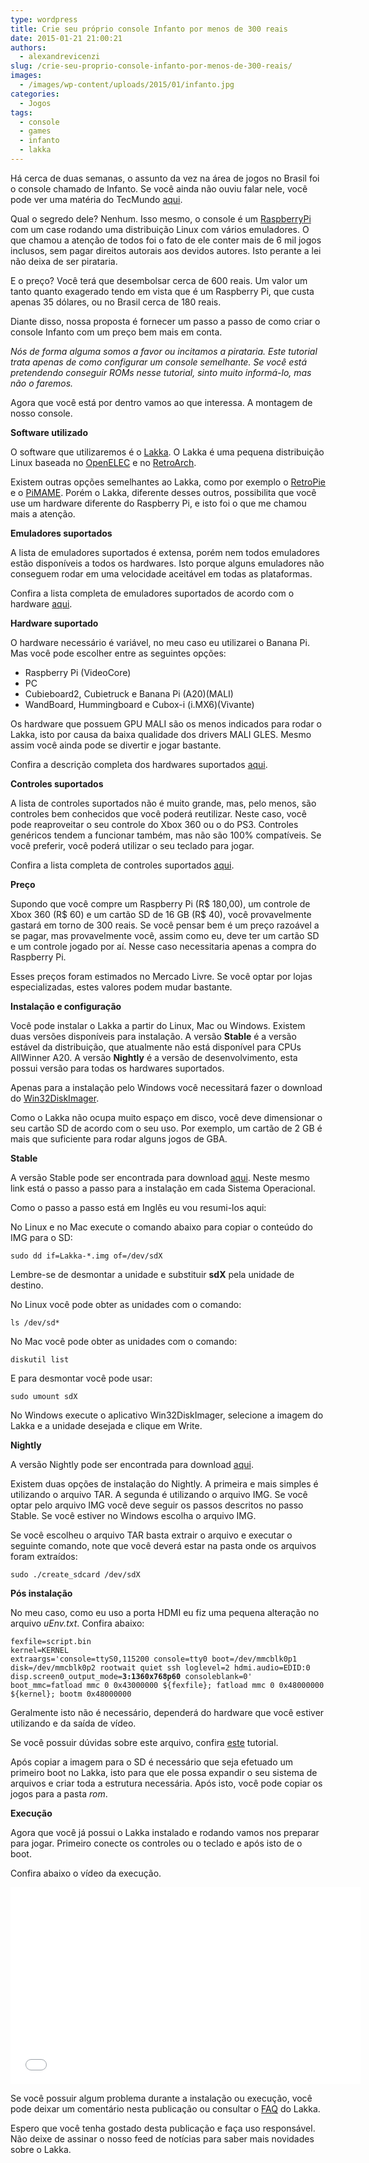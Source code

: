 ```yaml
---
type: wordpress
title: Crie seu próprio console Infanto por menos de 300 reais
date: 2015-01-21 21:00:21
authors:
  - alexandrevicenzi
slug: /crie-seu-proprio-console-infanto-por-menos-de-300-reais/
images:
  - /images/wp-content/uploads/2015/01/infanto.jpg
categories:
  - Jogos
tags:
  - console
  - games
  - infanto
  - lakka
---
```


Há cerca de duas semanas, o assunto da vez na área de jogos no Brasil foi o console chamado de Infanto. Se você ainda não ouviu falar nele, você pode ver uma matéria do TecMundo <a href="http://www.tecmundo.com.br/video-game-e-jogos/70903-conheca-infanto-console-brasileiro-obra-pirataria-6-mil-jogos.htm" target="_blank">aqui</a>.

Qual o segredo dele? Nenhum. Isso mesmo, o console é um <a href="http://www.raspberrypi.org/" target="_blank">RaspberryPi</a> com um case rodando uma distribuição Linux com vários emuladores. O que chamou a atenção de todos foi o fato de ele conter mais de 6 mil jogos inclusos, sem pagar direitos autorais aos devidos autores. Isto perante a lei não deixa de ser pirataria.

E o preço? Você terá que desembolsar cerca de 600 reais. Um valor um tanto quanto exagerado tendo em vista que é um Raspberry Pi, que custa apenas 35 dólares, ou no Brasil cerca de 180 reais.

Diante disso, nossa proposta é fornecer um passo a passo de como criar o console Infanto com um preço bem mais em conta.

<em>Nós de forma alguma somos a favor ou incitamos a pirataria. Este tutorial trata apenas de como configurar um console semelhante. Se você está pretendendo conseguir ROMs nesse tutorial, sinto muito informá-lo, mas não o faremos.</em>

Agora que você está por dentro vamos ao que interessa. A montagem de nosso console.

<strong>Software utilizado</strong>

O software que utilizaremos é o <a href="https://www.lakka.tv/" target="_blank">Lakka</a>. O Lakka é uma pequena distribuição Linux baseada no <a href="http://openelec.tv/" target="_blank">OpenELEC</a> e no <a href="http://www.libretro.com/" target="_blank">RetroArch</a>.

Existem outras opções semelhantes ao Lakka, como por exemplo o <a href="https://github.com/petrockblog/RetroPie-Setup" target="_blank">RetroPie</a> e o <a href="https://github.com/ssilverm/PiMAME" target="_blank">PiMAME</a>. Porém o Lakka, diferente desses outros, possibilita que você use um hardware diferente do Raspberry Pi, e isto foi o que me chamou mais a atenção.

<strong>Emuladores suportados</strong>

A lista de emuladores suportados é extensa, porém nem todos emuladores estão disponíveis a todos os hardwares. Isto porque alguns emuladores não conseguem rodar em uma velocidade aceitável em todas as plataformas.

Confira a lista completa de emuladores suportados de acordo com o hardware <a href="http://www.lakka.tv/doc/Hardware-support/#which-systems-are-supported" target="_blank">aqui</a>.

<strong>Hardware suportado</strong>

O hardware necessário é variável, no meu caso eu utilizarei o Banana Pi. Mas você pode escolher entre as seguintes opções:
<ul>
	<li>Raspberry Pi (VideoCore)</li>
	<li>PC</li>
	<li>Cubieboard2, Cubietruck e Banana Pi (A20)(MALI)</li>
	<li>WandBoard, Hummingboard e Cubox-i (i.MX6)(Vivante)</li>
</ul>
Os hardware que possuem GPU MALI são os menos indicados para rodar o Lakka, isto por causa da baixa qualidade dos drivers MALI GLES. Mesmo assim você ainda pode se divertir e jogar bastante.

Confira a descrição completa dos hardwares suportados <a href="https://www.lakka.tv/doc/Hardware-support/#computers" target="_blank">aqui</a>.

<strong>Controles suportados</strong>

A lista de controles suportados não é muito grande, mas, pelo menos, são controles bem conhecidos que você poderá reutilizar. Neste caso, você pode reaproveitar o seu controle do Xbox 360 ou o do PS3. Controles genéricos tendem a funcionar também, mas não são 100% compatíveis. Se você preferir, você poderá utilizar o seu teclado para jogar.

Confira a lista completa de controles suportados <a href="https://www.lakka.tv/doc/Hardware-support/#joypads" target="_blank">aqui</a>.

<strong>Preço</strong>

Supondo que você compre um Raspberry Pi (R$ 180,00), um controle de Xbox 360 (R$ 60) e um cartão SD de 16 GB (R$ 40), você provavelmente gastará em torno de 300 reais. Se você pensar bem é um preço razoável a se pagar, mas provavelmente você, assim como eu, deve ter um cartão SD e um controle jogado por aí. Nesse caso necessitaria apenas a compra do Raspberry Pi.

Esses preços foram estimados no Mercado Livre. Se você optar por lojas especializadas, estes valores podem mudar bastante.

<strong>Instalação e configuração</strong>

Você pode instalar o Lakka a partir do Linux, Mac ou Windows. Existem duas versões disponíveis para instalação. A versão <b>Stable</b> é a versão estável da distribuição, que atualmente não está disponível para CPUs AllWinner A20. A versão <b>Nightly</b> é a versão de desenvolvimento, esta possui versão para todas os hardwares suportados.

Apenas para a instalação pelo Windows você necessitará fazer o download do <a href="http://sourceforge.net/projects/win32diskimager/" target="_blank">Win32DiskImager</a>.

Como o Lakka não ocupa muito espaço em disco, você deve dimensionar o seu cartão SD de acordo com o seu uso. Por exemplo, um cartão de 2 GB é mais que suficiente para rodar alguns jogos de GBA.

<strong>Stable</strong>

A versão Stable pode ser encontrada para download <a href="http://www.lakka.tv/get/" target="_blank">aqui</a>. Neste mesmo link está o passo a passo para a instalação em cada Sistema Operacional.

Como o passo a passo está em Inglês eu vou resumi-los aqui:

No Linux e no Mac execute o comando abaixo para copiar o conteúdo do IMG para o SD:
<pre><code>sudo dd if=Lakka-*.img of=/dev/sdX</code></pre>
Lembre-se de desmontar a unidade e substituir <b>sdX</b> pela unidade de destino.

No Linux você pode obter as unidades com o comando:
<pre><code>ls /dev/sd*</code></pre>
No Mac você pode obter as unidades com o comando:
<pre><code>diskutil list</code></pre>
E para desmontar você pode usar:
<pre><code>sudo umount sdX</code></pre>
No Windows execute o aplicativo Win32DiskImager, selecione a imagem do Lakka e a unidade desejada e clique em Write.

<strong>Nightly</strong>

A versão Nightly pode ser encontrada para download <a href="http://sources.lakka.tv/nightly/" target="_blank">aqui</a>.

Existem duas opções de instalação do Nightly. A primeira e mais simples é utilizando o arquivo TAR. A segunda é utilizando o arquivo IMG. Se você optar pelo arquivo IMG você deve seguir os passos descritos no passo Stable. Se você estiver no Windows escolha o arquivo IMG.

Se você escolheu o arquivo TAR basta extrair o arquivo e executar o seguinte comando, note que você deverá estar na pasta onde os arquivos foram extraídos:
<pre><code>sudo ./create_sdcard /dev/sdX</code></pre>
<strong>Pós instalação</strong>

No meu caso, como eu uso a porta HDMI eu fiz uma pequena alteração no arquivo <em>uEnv.txt</em>. Confira abaixo:
<pre><code>fexfile=script.bin
kernel=KERNEL
extraargs='console=ttyS0,115200 console=tty0 boot=/dev/mmcblk0p1 disk=/dev/mmcblk0p2 rootwait quiet ssh loglevel=2 hdmi.audio=EDID:0 disp.screen0_output_mode=<b>3:1360x768p60</b> consoleblank=0'
boot_mmc=fatload mmc 0 0x43000000 ${fexfile}; fatload mmc 0 0x48000000 ${kernel}; bootm 0x48000000</code></pre>
Geralmente isto não é necessário, dependerá do hardware que você estiver utilizando e da saída de vídeo.

Se você possuir dúvidas sobre este arquivo, confira <a href="/primeiros-passos-com-o-banana-pi" target="_blank">este</a> tutorial.

Após copiar a imagem para o SD é necessário que seja efetuado um primeiro boot no Lakka, isto para que ele possa expandir o seu sistema de arquivos e criar toda a estrutura necessária. Após isto, você pode copiar os jogos para a pasta <em>rom</em>.

<strong>Execução</strong>

Agora que você já possui o Lakka instalado e rodando vamos nos preparar para jogar. Primeiro conecte os controles ou o teclado e após isto de o boot.

Confira abaixo o vídeo da execução.

<iframe src="//www.youtube.com/embed/bnJQa1J_v5s" width="560" height="315" frameborder="0" allowfullscreen="allowfullscreen"></iframe>

Se você possuir algum problema durante a instalação ou execução, você pode deixar um comentário nesta publicação ou consultar o <a href="http://www.lakka.tv/doc/FAQ/" target="_blank">FAQ</a> do Lakka.

Espero que você tenha gostado desta publicação e faça uso responsável. Não deixe de assinar o nosso feed de notícias para saber mais novidades sobre o Lakka.
